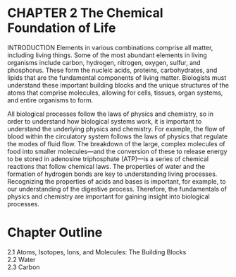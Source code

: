# CHAPTER 2 The Chemical Foundation of Life

INTRODUCTION Elements in various combinations comprise all matter, including living things. Some of the most abundant elements in living organisms include carbon, hydrogen, nitrogen, oxygen, sulfur, and phosphorus. These form the nucleic acids, proteins, carbohydrates, and lipids that are the fundamental components of living matter. Biologists must understand these important building blocks and the unique structures of the atoms that comprise molecules, allowing for cells, tissues, organ systems, and entire organisms to form.

All biological processes follow the laws of physics and chemistry, so in order to understand how biological systems work, it is important to understand the underlying physics and chemistry. For example, the flow of blood within the circulatory system follows the laws of physics that regulate the modes of fluid flow. The breakdown of the large, complex molecules of food into smaller molecules—and the conversion of these to release energy to be stored in adenosine triphosphate (ATP)—is a series of chemical reactions that follow chemical laws. The properties of water and the formation of hydrogen bonds are key to understanding living processes. Recognizing the properties of acids and bases is important, for example, to our understanding of the digestive process. Therefore, the fundamentals of physics and chemistry are important for gaining insight into biological processes.

# Chapter Outline

2.1 Atoms, Isotopes, Ions, and Molecules: The Building Blocks   
2.2 Water   
2.3 Carbon